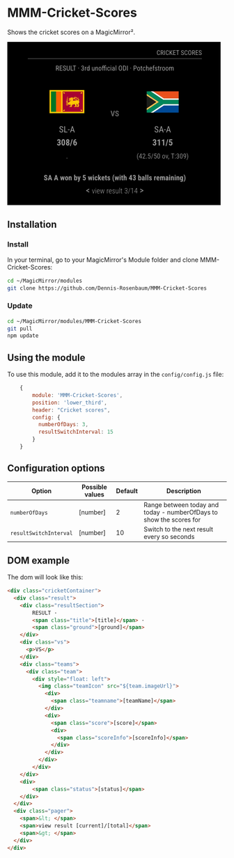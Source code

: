 # MMM-Cricket-Scores

Shows the cricket scores on a MagicMirror².

![Screenshot 2024-09-05 at 12 40 15](Example_1.png)

## Installation

### Install

In your terminal, go to your MagicMirror's Module folder and clone MMM-Cricket-Scores:

```bash
cd ~/MagicMirror/modules
git clone https://github.com/Dennis-Rosenbaum/MMM-Cricket-Scores
```

### Update

```bash
cd ~/MagicMirror/modules/MMM-Cricket-Scores
git pull
npm update
```

## Using the module

To use this module, add it to the modules array in the `config/config.js` file:

```js
    {
        module: 'MMM-Cricket-Scores',
        position: 'lower_third',
        header: "Cricket scores",
        config: {
          numberOfDays: 3,
          resultSwitchInterval: 15
        }
    }
```

## Configuration options

Option|Possible values|Default|Description
------|------|------|-----------
`numberOfDays`|[number]|2|Range between today and today - numberOfDays to show the scores for
`resultSwitchInterval`|[number]|10|Switch to the next result every so seconds

## DOM example
The dom will look like this:

```html
<div class="cricketContainer">
  <div class="result">
    <div class="resultSection">
        RESULT · 
        <span class="title">[title]</span> · 
        <span class="ground">[ground]</span>
    </div>
    <div class="vs">
      <p>VS</p>
    </div>  
    <div class="teams">
      <div class="team">
        <div style="float: left">
          <img class="teamIcon" src="${team.imageUrl}"> 
            <div>
              <span class="teamname">[teamName]</span>
            </div>
            <div>
              <span class="score">[score]</span>
              <div>
                <span class="scoreInfo">[scoreInfo]</span> 
              </div>
            </div> 
          </div>
        </div>
    </div>
    <div>
        <span class="status">[status]</span>
    </div>
  </div>
  <div class="pager">
    <span>&lt; </span>
    <span>view result [current]/[total]</span>
    <span>&gt; </span>
  </div>
</div>
```



[mm]: https://github.com/MichMich/MagicMirror
